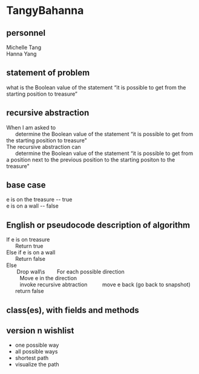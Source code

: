 # TangyBahanna

## personnel
Michelle Tang\
Hanna Yang

## statement of problem
what is the Boolean value of the statement “it is possible to get from the starting
position to treasure”

## recursive abstraction

When I am asked to\
&nbsp;&nbsp;&nbsp;&nbsp;&nbsp;&nbsp;determine the Boolean value of the statement “it is possible to get from the starting position to treasure"\
The recursive abstraction can\
&nbsp;&nbsp;&nbsp;&nbsp;&nbsp;&nbsp;determine the Boolean value of the statement “it is possible to get from a position next to the previous position to the starting positon to the treasure"
## base case
e is on the treasure -- true\
e is on a wall -- false
## English or pseudocode description of algorithm
If e is on treasure\
&nbsp;&nbsp;&nbsp;&nbsp;&nbsp;&nbsp;Return true\
Else if e is on a wall\
&nbsp;&nbsp;&nbsp;&nbsp;&nbsp;&nbsp;Return false \
Else \
&nbsp;&nbsp;&nbsp;&nbsp;&nbsp;&nbsp; Drop wall\s
&nbsp;&nbsp;&nbsp;&nbsp;&nbsp;&nbsp; For each possible direction\
&nbsp;&nbsp;&nbsp;&nbsp;&nbsp;&nbsp;&nbsp;&nbsp; Move e in the direction\
&nbsp;&nbsp;&nbsp;&nbsp;&nbsp;&nbsp;&nbsp;&nbsp; invoke recursive abtraction
&nbsp;&nbsp;&nbsp;&nbsp;&nbsp;&nbsp;&nbsp;&nbsp; move e back (go back to snapshot)\
&nbsp;&nbsp;&nbsp;&nbsp;&nbsp;&nbsp;return false
## class(es), with fields and methods
## version n wishlist
- one possible way
- all possible ways
- shortest path 
- visualize the path  

